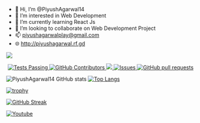 - 👋 Hi, I’m @PiyushAgarwal14
- 👀 I’m interested in Web Development
- 🌱 I’m currently learning React Js
- 💞️ I’m looking to collaborate on Web Development Project 
- 📫 piyushagarwalplay@gmail.com
- :globe_with_meridians: http://piyushagarwal.rf.gd

<!---Profile view counter--->
![](https://komarev.com/ghpvc/?username=PiyushAgarwal14)



 <p align="center">
    <a href="https://github.com/anuraghazra/github-readme-stats/actions">
      <img alt="Tests Passing" src="https://github.com/PiyushAgarwal14/github-readme-stats/workflows/Test/badge.svg" />
    </a>
    <a href="https://github.com/anuraghazra/github-readme-stats/graphs/contributors">
      <img alt="GitHub Contributors" src="https://img.shields.io/github/contributors/PiyushAgarwal14/github-readme-stats" />
    </a>
    <a href="https://codecov.io/gh/anuraghazra/github-readme-stats">
      <img src="https://codecov.io/gh/PiyushAgarwal14/github-readme-stats/branch/master/graph/badge.svg" />
    </a>
    <a href="https://github.com/anuraghazra/github-readme-stats/issues">
      <img alt="Issues" src="https://img.shields.io/github/issues/PiyushAgarwal14/github-readme-stats?color=0088ff" />
    </a>
    <a href="https://github.com/anuraghazra/github-readme-stats/pulls">
      <img alt="GitHub pull requests" src="https://img.shields.io/github/issues-pr/PiyushAgarwal14/github-readme-stats?color=0088ff" />
    </a>
  </p>


<!---
PiyushAgarwal14/PiyushAgarwal14 is a ✨ special ✨ repository because its `README.md` (this file) appears on your GitHub profile.
You can click the Preview link to take a look at your changes.
--->

![PiyushAgarwal14 GitHub stats](https://github-readme-stats.vercel.app/api?username=PiyushAgarwal14&show_icons=true&theme=transparent)
[![Top Langs](https://github-readme-stats.vercel.app/api/top-langs/?username=PiyushAgarwal14&langs_count=8)](https://github.com/PiyushAgarwal14/github-readme-stats)

[![trophy](https://github-profile-trophy.vercel.app/?username=PiyushAgarwal14)](https://github.com/PiyushAgarwal14/github-profile-trophy)


[![GitHub Streak](http://github-readme-streak-stats.herokuapp.com?user=PiyushAgarwal14)](https://git.io/streak-stats)

<p align="left">
  <a href="https://www.youtube.com/channel/UCIIJomv7KbeTYM4LEoKsSng?sub_confirmation=1"><img alt="Youtube" title="Youtube" src="https://img.shields.io/badge/-Subscribe-red?style=for-the-badge&logo=youtube&logoColor=white"/></a>
</p>
